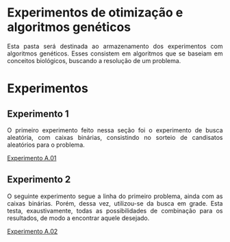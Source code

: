 # Experimentos de otimização e algoritmos genéticos

<p align = "justify"> Esta pasta será destinada ao armazenamento dos experimentos com algoritmos genéticos. Esses consistem em algoritmos que se baseiam em conceitos biológicos, buscando a resolução de um problema. </p>

# Experimentos

## Experimento 1

<p align = "justify"> O primeiro experimento feito nessa seção foi o experimento de busca aleatória, com caixas binárias, consistindo no sorteio de candisatos aleatórios para o problema. </p>

<a href = "experimento A.01 - busca aleatoria.ipynb"> Experimento A.01</a>

## Experimento 2

<p align = "justify"> O seguinte experimento segue a linha do primeiro problema, ainda com as caixas binárias. Porém, dessa vez, utilizou-se da busca em grade. Esta testa, exaustivamente, todas as possibilidades de combinação para os resultados, de modo a encontrar aquele desejado. </p>

<a href = "experimento A.02 - busca em grade.ipynb"> Experimento A.02</a>
